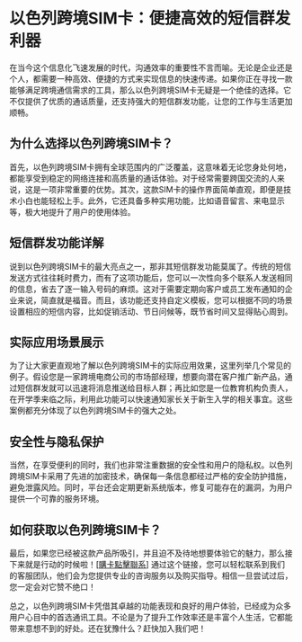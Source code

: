 # 以色列跨境SIM卡：便捷高效的短信群发利器

在当今这个信息化飞速发展的时代，沟通效率的重要性不言而喻。无论是企业还是个人，都需要一种高效、便捷的方式来实现信息的快速传递。如果你正在寻找一款能够满足跨境通信需求的工具，那么以色列跨境SIM卡无疑是一个绝佳的选择。它不仅提供了优质的通话质量，还支持强大的短信群发功能，让您的工作与生活更加顺畅。

## 为什么选择以色列跨境SIM卡？

首先，以色列跨境SIM卡拥有全球范围内的广泛覆盖，这意味着无论您身处何地，都能享受到稳定的网络连接和高质量的通话体验。对于经常需要跨国交流的人来说，这是一项非常重要的优势。其次，这款SIM卡的操作界面简单直观，即便是技术小白也能轻松上手。此外，它还具备多种实用功能，比如语音留言、来电显示等，极大地提升了用户的使用体验。

## 短信群发功能详解

说到以色列跨境SIM卡的最大亮点之一，那非其短信群发功能莫属了。传统的短信发送方式往往耗时费力，而有了这项功能后，您可以一次性向多个联系人发送相同的信息，省去了逐一输入号码的麻烦。这对于需要定期向客户或员工发布通知的企业来说，简直就是福音。而且，该功能还支持自定义模板，您可以根据不同的场景设置相应的短信内容，比如促销活动、节日问候等，既节省时间又显得贴心周到。

## 实际应用场景展示

为了让大家更直观地了解以色列跨境SIM卡的实际应用效果，这里列举几个常见的例子。假设您是一家跨境电商公司的市场部经理，想要向潜在客户推广新产品，通过短信群发就可以迅速将消息推送给目标人群；再比如您是一位教育机构负责人，在开学季来临之际，利用此功能可以快速通知家长关于新生入学的相关事宜。这些案例都充分体现了以色列跨境SIM卡的强大之处。

## 安全性与隐私保护

当然，在享受便利的同时，我们也非常注重数据的安全性和用户的隐私权。以色列跨境SIM卡采用了先进的加密技术，确保每一条信息都经过严格的安全防护措施，避免泄露风险。同时，平台还会定期更新系统版本，修复可能存在的漏洞，为用户提供一个可靠的服务环境。

## 如何获取以色列跨境SIM卡？

最后，如果您已经被这款产品所吸引，并且迫不及待地想要体验它的魅力，那么接下来就是行动的时候啦！[[購卡點擊聯系](https://t.me/s/esim1088)] 通过这个链接，您可以轻松联系到我们的客服团队，他们会为您提供专业的咨询服务以及购买指导。相信一旦尝试过后，您一定会对它赞不绝口！

总之，以色列跨境SIM卡凭借其卓越的功能表现和良好的用户体验，已经成为众多用户心目中的首选通讯工具。不论是为了提升工作效率还是丰富个人生活，它都能带来意想不到的好处。还在犹豫什么？赶快加入我们吧！